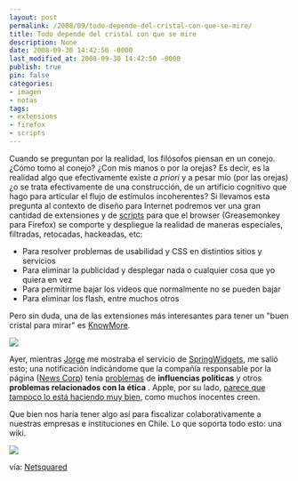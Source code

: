 ```yaml
---
layout: post
permalink: /2008/09/todo-depende-del-cristal-con-que-se-mire/
title: Todo depende del cristal con que se mire
description: None
date: 2008-09-30 14:42:50 -0000
last_modified_at: 2008-09-30 14:42:50 -0000
publish: true
pin: false
categories:
- imagen
- notas
tags:
- extensions
- firefox
- scripts
---
```

Cuando se preguntan por la realidad, los filósofos piensan en un conejo. ¿Cómo tomo al conejo? ¿Con mis manos o por la orejas? Es decir, es la realidad algo que efectivamente existe _a priori_ y a pesar mío (por las orejas) ¿o se trata efectivamente de una construcción, de un artificio cognitivo que hago para articular el flujo de estímulos incoherentes? Si llevamos esta pregunta al contexto de diseño para Internet podremos ver una gran cantidad de extensiones y de [scripts](http://userscripts.org/ "Repositorio de scripts") para que el browser (Greasemonkey para Firefox) se comporte y despliegue la realidad de maneras especiales, filtradas, retocadas, hackeadas, etc:

* Para resolver problemas de usabilidad y CSS en distintios sitios y servicios
* Para eliminar la publicidad y desplegar nada o cualquier cosa que yo quiera en vez
* Para permitirme bajar los videos que normalmente no se pueden bajar
* Para eliminar los flash, entre muchos otros

Pero sin duda, una de las extensiones más interesantes para tener un "buen cristal para mirar" es [KnowMore](http://www.knowmore.org/wiki/index.php?title=KnowMore_Firefox_Extension "Bajar la extensión para Firefox").

![](http://herbertspencer.net/wp-content/uploads/2008/09/imagen-71.png)

Ayer, mientras [Jorge](http://www.jbarahona.cl "Sitio de Jorge") me mostraba el servicio de [SpringWidgets](http://www.springwidgets.com/), me salió esto; una notificación indicándome que la compañía responsable por la página ([News Corp](http://www.newscorp.com/ "The News Corporation Limited")) tenía [problemas](http://www.knowmore.org/wiki/index.php?title=The_News_Corporation_Limited) de **influencias políticas** y otros **problemas relacionados con la ética** . Apple, por su lado, [parece que tampoco lo está haciendo muy bien](http://knowmore.org/wiki/index.php?title=Apple "Ver qué problemas éticos, medioambientales y de los otros, tiene"), como muchos inocentes creen.

Que bien nos haría tener algo así para fiscalizar colaborativamente a nuestras empresas e instituciones en Chile. Lo que soporta todo esto: una wiki.

[![](http://herbertspencer.net/wp-content/uploads/2008/09/imagen-61.png)](http://herbertspencer.net/wp-content/uploads/2008/09/imagen-61.png)

vía: [Netsquared](http://www.netsquared.org/ "Netsquared Website")
